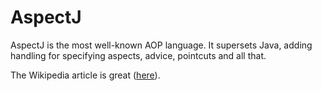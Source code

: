 # AspectJ

AspectJ is the most well-known AOP language. It supersets Java, adding handling for specifying aspects, advice, pointcuts and all that.

The Wikipedia article is great ([here](https://en.wikipedia.org/wiki/AspectJ)).
